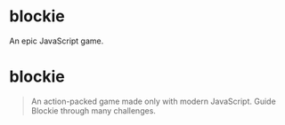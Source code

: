 # blockie
An epic JavaScript game.


# blockie

> An action-packed game made only with modern JavaScript. Guide Blockie through many challenges.
